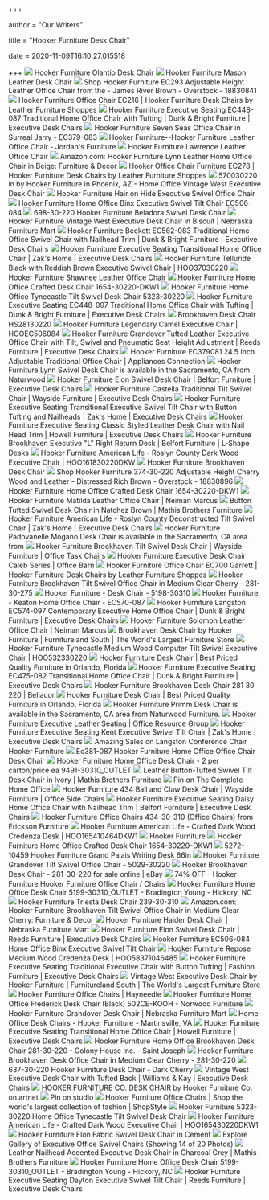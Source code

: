 +++
        
author = "Our Writers"
        
title = "Hooker Furniture Desk Chair"
        
date = 2020-11-09T16:10:27.015518
        
+++
[ ![](https://images.horchow.com/ca/2/product_assets/H/5/4/W/9/HCH54W9_mu.jpg)](https://images.horchow.com/ca/2/product_assets/H/5/4/W/9/HCH54W9_mu.jpg) Hooker Furniture Olantio Desk Chair
[ ![](https://images.horchow.com/ca/3/product_assets/H/6/5/A/2/HCH65A2_mu.jpg)](https://images.horchow.com/ca/3/product_assets/H/6/5/A/2/HCH65A2_mu.jpg) Hooker Furniture Mason Leather Desk Chair
[ ![](https://ak1.ostkcdn.com/images/products/is/images/direct/698b4a0aae0e289fe24a5542088a088ea19369f0/Hooker-Furniture-EC293-Adjustable-Height-Leather-Office-Chair-from-the-Kevin-Collection.jpg?impolicy=medium)](https://ak1.ostkcdn.com/images/products/is/images/direct/698b4a0aae0e289fe24a5542088a088ea19369f0/Hooker-Furniture-EC293-Adjustable-Height-Leather-Office-Chair-from-the-Kevin-Collection.jpg?impolicy=medium) Shop Hooker Furniture EC293 Adjustable Height Leather Office Chair from the  - James River Brown - Overstock - 18830841
[ ![](https://cdn11.bigcommerce.com/s-o8ny9v4/images/stencil/728x728/products/1351/27412/EC216__83420.1579882725.jpg?c=2)](https://cdn11.bigcommerce.com/s-o8ny9v4/images/stencil/728x728/products/1351/27412/EC216__83420.1579882725.jpg?c=2) Hooker Furniture Office Chair EC216 | Hooker Furniture Desk Chairs by  Leather Furniture Shoppes
[ ![](https://imageresizer.furnituredealer.net/img/remote/images.furnituredealer.net/img/products%2Fhooker_furniture%2Fcolor%2Fseven%20seas%20seating%20-%20executive%20seating_ec448-087-b.jpg?width=878&height=600&scale=both&trim.threshold=80)](https://imageresizer.furnituredealer.net/img/remote/images.furnituredealer.net/img/products%2Fhooker_furniture%2Fcolor%2Fseven%20seas%20seating%20-%20executive%20seating_ec448-087-b.jpg?width=878&height=600&scale=both&trim.threshold=80) Hooker Furniture Executive Seating EC448-087 Traditional Home Office Chair  with Tufting | Dunk & Bright Furniture | Executive Desk Chairs
[ ![](https://media.cymaxstores.com/Images/636/430387-L.jpg)](https://media.cymaxstores.com/Images/636/430387-L.jpg) Hooker Furniture Seven Seas Office Chair in Surreal Jarry - EC379-083
[ ![](https://s7d5.scene7.com/is/image/Jordans/W46127820_00?wid=378&hei=375)](https://s7d5.scene7.com/is/image/Jordans/W46127820_00?wid=378&hei=375) Hooker Furniture--Hooker Furniture Leather Office Chair - Jordan's Furniture
[ ![](https://images.horchow.com/ca/1/product_assets/H/B/M/X/2/HCHBMX2_mu.jpg)](https://images.horchow.com/ca/1/product_assets/H/B/M/X/2/HCHBMX2_mu.jpg) Hooker Furniture Lawrence Leather Office Chair
[ ![](https://images-na.ssl-images-amazon.com/images/I/81fOeFCQHLL._AC_SL1500_.jpg)](https://images-na.ssl-images-amazon.com/images/I/81fOeFCQHLL._AC_SL1500_.jpg) Amazon.com: Hooker Furniture Lynn Leather Home Office Chair in Beige:  Furniture & Decor
[ ![](https://cdn11.bigcommerce.com/s-o8ny9v4/images/stencil/1280x1280/products/3142/28195/EC278-084__95913.1581526317.jpg?c=2?imbypass=on)](https://cdn11.bigcommerce.com/s-o8ny9v4/images/stencil/1280x1280/products/3142/28195/EC278-084__95913.1581526317.jpg?c=2?imbypass=on) Hooker Office Chair Furniture EC278 | Hooker Furniture Desk Chairs by  Leather Furniture Shoppes
[ ![](https://images.webfronts.com/cache/medpaijeyiym.jpg?imgeng=/w_500/h_500/m_letterbox_ffffff_100)](https://images.webfronts.com/cache/medpaijeyiym.jpg?imgeng=/w_500/h_500/m_letterbox_ffffff_100) 570030220 in by Hooker Furniture in Phoenix, AZ - Home Office Vintage West  Executive Desk Chair
[ ![](https://images.horchow.com/ca/1/product_assets/H/C/K/F/5/HCHCKF5_mu.jpg)](https://images.horchow.com/ca/1/product_assets/H/C/K/F/5/HCHCKF5_mu.jpg) Hooker Furniture Hair on Hide Executive Swivel Office Chair
[ ![](https://images2.imgix.net/p4dbimg/5/images/ec506-084-silo.jpg?trim=color&trimcolor=FFFFFF&trimtol=5&fm=pjpg&auto=format)](https://images2.imgix.net/p4dbimg/5/images/ec506-084-silo.jpg?trim=color&trimcolor=FFFFFF&trimtol=5&fm=pjpg&auto=format) Hooker Furniture Home Office Binx Executive Swivel Tilt Chair EC506-084
[ ![](https://static.homelivingfurniture.com/data/vendors/28/items/185078/big/698-30-220.jpg)](https://static.homelivingfurniture.com/data/vendors/28/items/185078/big/698-30-220.jpg) 698-30-220 Hooker Furniture Beladora Swivel Desk Chair
[ ![](https://www.nfm.com/productimages/44498772/1/l)](https://www.nfm.com/productimages/44498772/1/l) Hooker Furniture Vintage West Executive Desk Chair in Biscuit | Nebraska  Furniture Mart
[ ![](https://imageresizer.furnituredealer.net/img/remote/images.furnituredealer.net/img/products%2Fhooker_furniture%2Fcolor%2Fbeckett--506075203_ec562-083-b1.jpg?width=878&height=600&scale=both&trim.threshold=80)](https://imageresizer.furnituredealer.net/img/remote/images.furnituredealer.net/img/products%2Fhooker_furniture%2Fcolor%2Fbeckett--506075203_ec562-083-b1.jpg?width=878&height=600&scale=both&trim.threshold=80) Hooker Furniture Beckett EC562-083 Traditional Home Office Swivel Chair  with Nailhead Trim | Dunk & Bright Furniture | Executive Desk Chairs
[ ![](https://imageresizer.furnituredealer.net/img/remote/images.furnituredealer.net/img/products%2Fhooker_furniture%2Fcolor%2Fseven%20seas%20seating%20-%20executive%20seating_ec464-088-b1.jpg?width=878&height=600&scale=both&trim.threshold=80)](https://imageresizer.furnituredealer.net/img/remote/images.furnituredealer.net/img/products%2Fhooker_furniture%2Fcolor%2Fseven%20seas%20seating%20-%20executive%20seating_ec464-088-b1.jpg?width=878&height=600&scale=both&trim.threshold=80) Hooker Furniture Executive Seating Transitional Home Office Chair | Zak's  Home | Executive Desk Chairs
[ ![](https://imgdataserver.com/items/hooker-telluride-executive-chair-office-hoo37030220_wd.jpg)](https://imgdataserver.com/items/hooker-telluride-executive-chair-office-hoo37030220_wd.jpg) Hooker Furniture Telluride Black with Reddish Brown Executive Swivel Chair  | HOO37030220
[ ![](https://images.horchow.com/ca/3/product_assets/H/8/S/6/E/HCH8S6E_cu.jpg)](https://images.horchow.com/ca/3/product_assets/H/8/S/6/E/HCH8S6E_cu.jpg) Hooker Furniture Shawnee Leather Office Chair
[ ![](https://images2.imgix.net/p4dbimg/5/images/1654-30220-dkw1-silo.jpg?trim=color&trimcolor=FFFFFF&trimtol=5&fm=pjpg&auto=format)](https://images2.imgix.net/p4dbimg/5/images/1654-30220-dkw1-silo.jpg?trim=color&trimcolor=FFFFFF&trimtol=5&fm=pjpg&auto=format) Hooker Furniture Home Office Crafted Desk Chair 1654-30220-DKW1
[ ![](https://images2.imgix.net/p4dbimg/5/images/5323_30220silo.jpg?trim=color&trimcolor=FFFFFF&trimtol=5&fm=pjpg&auto=format)](https://images2.imgix.net/p4dbimg/5/images/5323_30220silo.jpg?trim=color&trimcolor=FFFFFF&trimtol=5&fm=pjpg&auto=format) Hooker Furniture Home Office Tynecastle Tilt Swivel Desk Chair 5323-30220
[ ![](https://imageresizer.furnituredealer.net/img/remote/images.furnituredealer.net/img/products%2Fhooker_furniture%2Fcolor%2Fseven%20seas%20seating%20-%20executive%20seating_ec448-097-b1.jpg?width=878&height=600&scale=both&trim.threshold=80)](https://imageresizer.furnituredealer.net/img/remote/images.furnituredealer.net/img/products%2Fhooker_furniture%2Fcolor%2Fseven%20seas%20seating%20-%20executive%20seating_ec448-097-b1.jpg?width=878&height=600&scale=both&trim.threshold=80) Hooker Furniture Executive Seating EC448-097 Traditional Home Office Chair  with Tufting | Dunk & Bright Furniture | Executive Desk Chairs
[ ![](https://images2.imgix.net/p4dbimg/5/images/281-30-220-silo.jpg?fit=fill&trim=color&trimcolor=FFFFFF&trimtol=5&bg=FFFFFF&w=1024&h=768&fm=pjpg&auto=format)](https://images2.imgix.net/p4dbimg/5/images/281-30-220-silo.jpg?fit=fill&trim=color&trimcolor=FFFFFF&trimtol=5&bg=FFFFFF&w=1024&h=768&fm=pjpg&auto=format) Brookhaven Desk Chair HS28130220
[ ![](https://imgdataserver.com/items/hooker-ec-executive-chair-office-hooec506084_zm.jpg)](https://imgdataserver.com/items/hooker-ec-executive-chair-office-hooec506084_zm.jpg) Hooker Furniture Legendary Camel Executive Chair | HOOEC506084
[ ![](https://imageresizer.furnituredealer.net/img/remote/images.furnituredealer.net/img/products%2Fhooker_furniture%2Fcolor%2Fgrandover%205029_5029-30220-b0.jpg?width=1024&height=768&scale=both&trim.threshold=50&trim.percentpadding=10)](https://imageresizer.furnituredealer.net/img/remote/images.furnituredealer.net/img/products%2Fhooker_furniture%2Fcolor%2Fgrandover%205029_5029-30220-b0.jpg?width=1024&height=768&scale=both&trim.threshold=50&trim.percentpadding=10) Hooker Furniture Grandover Tufted Leather Executive Office Chair with Tilt,  Swivel and Pneumatic Seat Height Adjustment | Reeds Furniture | Executive Desk  Chairs
[ ![](https://static.appliancesconnection.com/product/450x420/d7cf2aa49b2914f4431381eb606f6b7d/EC379081.jpg)](https://static.appliancesconnection.com/product/450x420/d7cf2aa49b2914f4431381eb606f6b7d/EC379081.jpg) Hooker Furniture EC379081 24.5 Inch Adjustable Traditional Office Chair |  Appliances Connection
[ ![](https://images2.imgix.net/p4dbimg/5/images/ec483-079-silo.jpg?fit=fill&trim=color&trimcolor=FFFFFF&trimtol=5&bg=FFFFFF&w=768&h=576&fm=pjpg&auto=format)](https://images2.imgix.net/p4dbimg/5/images/ec483-079-silo.jpg?fit=fill&trim=color&trimcolor=FFFFFF&trimtol=5&bg=FFFFFF&w=768&h=576&fm=pjpg&auto=format) Hooker Furniture Lynn Swivel Desk Chair is available in the Sacramento, CA  from Naturwood
[ ![](https://images.furnituredealer.net/img/products%2Fhooker_furniture%2Fcolor%2Felon--506075203_1650-30220-mwd-b1.jpg)](https://images.furnituredealer.net/img/products%2Fhooker_furniture%2Fcolor%2Felon--506075203_1650-30220-mwd-b1.jpg) Hooker Furniture Elon Swivel Desk Chair | Belfort Furniture | Executive Desk  Chairs
[ ![](https://imageresizer.furnituredealer.net/img/remote/images.furnituredealer.net/img/products%2Fhooker_furniture%2Fcolor%2Fcastella--506075203_5878-30220-80-b1.jpg?width=1024&height=768&scale=both&trim.threshold=50&trim.percentpadding=10)](https://imageresizer.furnituredealer.net/img/remote/images.furnituredealer.net/img/products%2Fhooker_furniture%2Fcolor%2Fcastella--506075203_5878-30220-80-b1.jpg?width=1024&height=768&scale=both&trim.threshold=50&trim.percentpadding=10) Hooker Furniture Castella Traditional Tilt Swivel Chair | Wayside Furniture  | Executive Desk Chairs
[ ![](https://imageresizer.furnituredealer.net/img/remote/images.furnituredealer.net/img/products%2Fhooker_furniture%2Fcolor%2Fseven%20seas%20seating%20-%20executive%20seating_ec436-087-b2.jpg?width=878&height=600&scale=both&trim.threshold=80)](https://imageresizer.furnituredealer.net/img/remote/images.furnituredealer.net/img/products%2Fhooker_furniture%2Fcolor%2Fseven%20seas%20seating%20-%20executive%20seating_ec436-087-b2.jpg?width=878&height=600&scale=both&trim.threshold=80) Hooker Furniture Executive Seating Transitional Executive Swivel Tilt Chair  with Button Tufting and Nailheads | Zak's Home | Executive Desk Chairs
[ ![](https://imageresizer.furnituredealer.net/img/remote/images.furnituredealer.net/img/products%2Fseven_seas_seating_by_bradington_young%2Fcolor%2Fseven%20seas%20seating%20-%20executive%20seating_ec389-085-b.jpg?width=1024&height=768&scale=both&trim.threshold=50&trim.percentpadding=10)](https://imageresizer.furnituredealer.net/img/remote/images.furnituredealer.net/img/products%2Fseven_seas_seating_by_bradington_young%2Fcolor%2Fseven%20seas%20seating%20-%20executive%20seating_ec389-085-b.jpg?width=1024&height=768&scale=both&trim.threshold=50&trim.percentpadding=10) Hooker Furniture Executive Seating Classic Styled Leather Desk Chair with  Nail Head Trim | Howell Furniture | Executive Desk Chairs
[ ![](https://images.furnituredealer.net/img/products%2Fhooker%2Fcolor%2Fbrookhaven_281-10-453-b.jpg)](https://images.furnituredealer.net/img/products%2Fhooker%2Fcolor%2Fbrookhaven_281-10-453-b.jpg) Hooker Furniture Brookhaven Executive "L" Right Return Desk | Belfort  Furniture | L-Shape Desks
[ ![](https://imgdataserver.com/items/hooker-american-life-roslyn-county-executive-chair-office-hoo161830220dkw_zm.jpg)](https://imgdataserver.com/items/hooker-american-life-roslyn-county-executive-chair-office-hoo161830220dkw_zm.jpg) Hooker Furniture American Life - Roslyn County Dark Wood Executive Chair |  HOO161830220DKW
[ ![](https://www.unlimitedfurnituregroup.com/media/catalog/product/cache/1/image/1200x1200/9df78eab33525d08d6e5fb8d27136e95/2/8/281-30-220.jpg)](https://www.unlimitedfurnituregroup.com/media/catalog/product/cache/1/image/1200x1200/9df78eab33525d08d6e5fb8d27136e95/2/8/281-30-220.jpg) Hooker Furniture Brookhaven Desk Chair
[ ![](https://ak1.ostkcdn.com/images/products/is/images/direct/09d3c82517b6d25d8b8215e97b5717e842abf2ba/Hooker-Furniture-374-30-220-Adjustable-Height-Cherry-Wood-and-Leather-Office-Chair-from-the-European-Renaissance-II-Collection.jpg?impolicy=medium)](https://ak1.ostkcdn.com/images/products/is/images/direct/09d3c82517b6d25d8b8215e97b5717e842abf2ba/Hooker-Furniture-374-30-220-Adjustable-Height-Cherry-Wood-and-Leather-Office-Chair-from-the-European-Renaissance-II-Collection.jpg?impolicy=medium) Shop Hooker Furniture 374-30-220 Adjustable Height Cherry Wood and Leather  - Distressed Rich Brown - Overstock - 18830896
[ ![](https://images2.imgix.net/p4dbimg/5/images/1654-30220-dkw1-silo-back.jpg?trim=color&trimcolor=FFFFFF&trimtol=5&fm=pjpg&auto=format)](https://images2.imgix.net/p4dbimg/5/images/1654-30220-dkw1-silo-back.jpg?trim=color&trimcolor=FFFFFF&trimtol=5&fm=pjpg&auto=format) Hooker Furniture Home Office Crafted Desk Chair 1654-30220-DKW1
[ ![](https://images.neimanmarcus.com/ca/2/product_assets/H/8/4/0/Y/NMH840Y_mz.jpg)](https://images.neimanmarcus.com/ca/2/product_assets/H/8/4/0/Y/NMH840Y_mz.jpg) Hooker Furniture Matilda Leather Office Chair | Neiman Marcus
[ ![](https://www.mathisbrothers.com/dw/image/v2/AAYQ_PRD/on/demandware.static/-/Sites-mathisbrothers-master/default/dw09ec1967/images/products/hires/HOOK/HOOK-EC448%5E047010.jpg?sw=2000&sh=2000&sm=fit)](https://www.mathisbrothers.com/dw/image/v2/AAYQ_PRD/on/demandware.static/-/Sites-mathisbrothers-master/default/dw09ec1967/images/products/hires/HOOK/HOOK-EC448%5E047010.jpg?sw=2000&sh=2000&sm=fit) Button Tufted Swivel Desk Chair in Natchez Brown | Mathis Brothers Furniture
[ ![](https://imageresizer.furnituredealer.net/img/remote/images.furnituredealer.net/img/products%2Fhooker_furniture%2Fcolor%2Froslyn%20county_1618-30220-dkw-b1.jpg?width=878&height=600&scale=both&trim.threshold=80)](https://imageresizer.furnituredealer.net/img/remote/images.furnituredealer.net/img/products%2Fhooker_furniture%2Fcolor%2Froslyn%20county_1618-30220-dkw-b1.jpg?width=878&height=600&scale=both&trim.threshold=80) Hooker Furniture American Life - Roslyn County Deconstructed Tilt Swivel  Chair | Zak's Home | Executive Desk Chairs
[ ![](https://images2.imgix.net/p4dbimg/5/images/ec289-silo.jpg?fit=fill&trim=color&trimcolor=FFFFFF&trimtol=5&bg=FFFFFF&w=768&h=576&fm=pjpg&auto=format)](https://images2.imgix.net/p4dbimg/5/images/ec289-silo.jpg?fit=fill&trim=color&trimcolor=FFFFFF&trimtol=5&bg=FFFFFF&w=768&h=576&fm=pjpg&auto=format) Hooker Furniture Padovanelle Mogano Desk Chair is available in the  Sacramento, CA area from
[ ![](https://imageresizer.furnituredealer.net/img/remote/images.furnituredealer.net/img/products%2Fhooker_furniture%2Fcolor%2Fbrookhaven_281-30-275-b4.jpg?width=1024&height=768&scale=both&trim.threshold=50&trim.percentpadding=10)](https://imageresizer.furnituredealer.net/img/remote/images.furnituredealer.net/img/products%2Fhooker_furniture%2Fcolor%2Fbrookhaven_281-30-275-b4.jpg?width=1024&height=768&scale=both&trim.threshold=50&trim.percentpadding=10) Hooker Furniture Brookhaven Tilt Swivel Desk Chair | Wayside Furniture |  Office Task Chairs
[ ![](https://media.officebarn.biz/wp-content/uploads/2019/06/16183712/Ec489-084.jpg)](https://media.officebarn.biz/wp-content/uploads/2019/06/16183712/Ec489-084.jpg) Hooker Furniture Executive Desk Chair Caleb Series | Office Barn
[ ![](https://cdn11.bigcommerce.com/s-o8ny9v4/images/stencil/1280x1280/products/2431/28227/EC700-095__49121.1581537564.jpg?c=2?imbypass=on)](https://cdn11.bigcommerce.com/s-o8ny9v4/images/stencil/1280x1280/products/2431/28227/EC700-095__49121.1581537564.jpg?c=2?imbypass=on) Hooker Furniture Office Chair EC700 Garrett | Hooker Furniture Desk Chairs  by Leather Furniture Shoppes
[ ![](https://media.cymaxstores.com/Images/636/366791-L.jpg)](https://media.cymaxstores.com/Images/636/366791-L.jpg) Hooker Furniture Brookhaven Tilt Swivel Office Chair in Medium Clear Cherry  - 281-30-275
[ ![](https://s.yimg.com/aah/yhst-130038008324021/hooker-furniture-desk-chair-5198-30310-5.jpg)](https://s.yimg.com/aah/yhst-130038008324021/hooker-furniture-desk-chair-5198-30310-5.jpg) Hooker Furniture - Desk Chair - 5198-30310
[ ![](https://s.yimg.com/aah/yhst-130038008324021/hooker-furniture-keaton-home-office-chair-ec570-087-7.jpg)](https://s.yimg.com/aah/yhst-130038008324021/hooker-furniture-keaton-home-office-chair-ec570-087-7.jpg) Hooker Furniture - Keaton Home Office Chair - EC570-087
[ ![](https://imageresizer.furnituredealer.net/img/remote/images.furnituredealer.net/img/products%2Fhooker_furniture%2Fcolor%2Flangston%20--506075203_ec574-097-b1.jpg?width=878&height=600&scale=both&trim.threshold=80)](https://imageresizer.furnituredealer.net/img/remote/images.furnituredealer.net/img/products%2Fhooker_furniture%2Fcolor%2Flangston%20--506075203_ec574-097-b1.jpg?width=878&height=600&scale=both&trim.threshold=80) Hooker Furniture Langston EC574-097 Contemporary Executive Home Office Chair  | Dunk & Bright Furniture | Executive Desk Chairs
[ ![](https://images.neimanmarcus.com/ca/2/product_assets/H/6/Y/M/A/NMH6YMA_mz.jpg)](https://images.neimanmarcus.com/ca/2/product_assets/H/6/Y/M/A/NMH6YMA_mz.jpg) Hooker Furniture Solomon Leather Office Chair | Neiman Marcus
[ ![](https://mamproxy.furniturelandsouth.com/MAM/assets/1/34A44CC3C06C44E689AB49C2C56F8C42/img/3BC052560632447F8A71AFC02CAFF48F/540800-281-30-220_03P.JPG)](https://mamproxy.furniturelandsouth.com/MAM/assets/1/34A44CC3C06C44E689AB49C2C56F8C42/img/3BC052560632447F8A71AFC02CAFF48F/540800-281-30-220_03P.JPG) Brookhaven Desk Chair by Hooker Furniture | Furnitureland South | The  World's Largest Furniture Store
[ ![](https://imgdataserver.com/items/hooker-tynecastle-executive-chair-office-hoo532330220_zm.jpg)](https://imgdataserver.com/items/hooker-tynecastle-executive-chair-office-hoo532330220_zm.jpg) Hooker Furniture Tynecastle Medium Wood Computer Tilt Swivel Executive Chair  | HOO532330220
[ ![](https://qualityfurniturediscounts.com/media/catalog/product/cache/1/image/700x/5e06319eda06f020e43594a9c230972d/5/1/5199-30310/qualityfurniturediscounts.com-Hooker-Furniture-HKR-5199-30310-31.jpg)](https://qualityfurniturediscounts.com/media/catalog/product/cache/1/image/700x/5e06319eda06f020e43594a9c230972d/5/1/5199-30310/qualityfurniturediscounts.com-Hooker-Furniture-HKR-5199-30310-31.jpg) Hooker Furniture Desk Chair | Best Priced Quality Furniture in Orlando,  Florida
[ ![](https://imageresizer.furnituredealer.net/img/remote/images.furnituredealer.net/img/products%2Fhooker_furniture%2Fcolor%2Fseven%20seas%20seating%20-%20executive%20seating_ec475-082-b1.jpg?width=878&height=600&scale=both&trim.threshold=80)](https://imageresizer.furnituredealer.net/img/remote/images.furnituredealer.net/img/products%2Fhooker_furniture%2Fcolor%2Fseven%20seas%20seating%20-%20executive%20seating_ec475-082-b1.jpg?width=878&height=600&scale=both&trim.threshold=80) Hooker Furniture Executive Seating EC475-082 Transitional Home Office Chair  | Dunk & Bright Furniture | Executive Desk Chairs
[ ![](https://mediacdn.bellacor.com/images/500/221501281-30-220_055.jpg)](https://mediacdn.bellacor.com/images/500/221501281-30-220_055.jpg) Hooker Furniture Brookhaven Desk Chair 281 30 220 | Bellacor
[ ![](https://qualityfurniturediscounts.com/media/catalog/product/cache/1/image/5e06319eda06f020e43594a9c230972d/5/1/5198-30310/qualityfurniturediscounts.com-Hooker-Furniture-HKR-5198-30310-31.jpg)](https://qualityfurniturediscounts.com/media/catalog/product/cache/1/image/5e06319eda06f020e43594a9c230972d/5/1/5198-30310/qualityfurniturediscounts.com-Hooker-Furniture-HKR-5198-30310-31.jpg) Hooker Furniture Desk Chair | Best Priced Quality Furniture in Orlando,  Florida
[ ![](https://images2.imgix.net/p4dbimg/5/images/ec379-096-silo.jpg?fit=fill&trim=color&trimcolor=FFFFFF&trimtol=5&bg=FFFFFF&w=768&h=576&fm=pjpg&auto=format)](https://images2.imgix.net/p4dbimg/5/images/ec379-096-silo.jpg?fit=fill&trim=color&trimcolor=FFFFFF&trimtol=5&bg=FFFFFF&w=768&h=576&fm=pjpg&auto=format) Hooker Furniture Primm Desk Chair is available in the Sacramento, CA area  from Naturwood Furniture.
[ ![](http://www.officeresourcegroup.com/wp-content/uploads/2015/02/hok4.jpg)](http://www.officeresourcegroup.com/wp-content/uploads/2015/02/hok4.jpg) Hooker Furniture Executive Leather Seating | Office Resource Group
[ ![](https://imageresizer.furnituredealer.net/img/remote/images.furnituredealer.net/img/products%2Fhooker_furniture%2Fcolor%2Fseven%20seas%20seating%20-%20executive%20seating_ec206-088-b1.jpg?width=878&height=600&scale=both&trim.threshold=80)](https://imageresizer.furnituredealer.net/img/remote/images.furnituredealer.net/img/products%2Fhooker_furniture%2Fcolor%2Fseven%20seas%20seating%20-%20executive%20seating_ec206-088-b1.jpg?width=878&height=600&scale=both&trim.threshold=80) Hooker Furniture Executive Seating Kent Executive Swivel Tilt Chair | Zak's  Home | Executive Desk Chairs
[ ![](https://images.prod.meredith.com/product/10f108c9566747aed16d0e4176d7a874/1567186913603/l/langston-conference-chair-hooker-furniture)](https://images.prod.meredith.com/product/10f108c9566747aed16d0e4176d7a874/1567186913603/l/langston-conference-chair-hooker-furniture) Amazing Sales on Langston Conference Chair Hooker Furniture
[ ![](https://static.homelivingfurniture.com/data/vendors/28/items/186583/big/EC381-087.jpg)](https://static.homelivingfurniture.com/data/vendors/28/items/186583/big/EC381-087.jpg) Ec381-087 Hooker Furniture Home Office Office Chair Desk Chair
[ ![](https://images2.imgix.net/p4dbimg/1777/images/9491-30310.jpg?fit=fill&trim=color&trimcolor=FFFFFF&trimtol=5&bg=FFFFFF&fm=pjpg&auto=format)](https://images2.imgix.net/p4dbimg/1777/images/9491-30310.jpg?fit=fill&trim=color&trimcolor=FFFFFF&trimtol=5&bg=FFFFFF&fm=pjpg&auto=format) Hooker Furniture Home Office Desk Chair - 2 per carton/price ea  9491-30310_OUTLET
[ ![](https://www.mathisbrothers.com/dw/image/v2/AAYQ_PRD/on/demandware.static/-/Sites-mathisbrothers-master/default/dw3b550af3/images/products/hires/HOOK/HOOK-EC379_081/HOOK-EC379_081_01.jpg?sw=1000&sh=1000&sm=fit)](https://www.mathisbrothers.com/dw/image/v2/AAYQ_PRD/on/demandware.static/-/Sites-mathisbrothers-master/default/dw3b550af3/images/products/hires/HOOK/HOOK-EC379_081/HOOK-EC379_081_01.jpg?sw=1000&sh=1000&sm=fit) Leather Button-Tufted Swivel Tilt Desk Chair in Ivory | Mathis Brothers  Furniture
[ ![](https://i.pinimg.com/originals/a5/aa/7c/a5aa7c2572dea9818ca210879b85e4f0.jpg)](https://i.pinimg.com/originals/a5/aa/7c/a5aa7c2572dea9818ca210879b85e4f0.jpg) Pin on The Complete Home Office
[ ![](https://images.furnituredealer.net/img/products%2Fhooker_furniture%2Fcolor%2F434_434-30-310-b.jpg)](https://images.furnituredealer.net/img/products%2Fhooker_furniture%2Fcolor%2F434_434-30-310-b.jpg) Hooker Furniture 434 Ball and Claw Desk Chair | Wayside Furniture | Office  Side Chairs
[ ![](https://imageresizer.furnituredealer.net/img/remote/images.furnituredealer.net/img/products%2Fhooker_furniture%2Fcolor%2Fseven%20seas%20seating%20-%20executive%20seating_ec596-010-b1.jpg?width=878&height=600&scale=both&trim.threshold=80)](https://imageresizer.furnituredealer.net/img/remote/images.furnituredealer.net/img/products%2Fhooker_furniture%2Fcolor%2Fseven%20seas%20seating%20-%20executive%20seating_ec596-010-b1.jpg?width=878&height=600&scale=both&trim.threshold=80) Hooker Furniture Executive Seating Daisy Home Office Chair with Nailhead  Trim | Belfort Furniture | Executive Desk Chairs
[ ![](https://imgres.tailbase.com/rzdimg/prods/800/182285_1.jpg)](https://imgres.tailbase.com/rzdimg/prods/800/182285_1.jpg) Hooker Furniture Office Chairs 434-30-310 (Office Chairs) from Erickson  Furniture
[ ![](https://imgdataserver.com/items/hooker-american-life-crafted-office-desk-hoo165410464dkw1_zm.jpg)](https://imgdataserver.com/items/hooker-american-life-crafted-office-desk-hoo165410464dkw1_zm.jpg) Hooker Furniture American Life - Crafted Dark Wood Credenza Desk |  HOO165410464DKW1
[ ![](https://ec2b-css.imgix.net/vid921-1357/css/brand/hooker-furniture/slideshows/slide-2-desk-chairs.jpg)](https://ec2b-css.imgix.net/vid921-1357/css/brand/hooker-furniture/slideshows/slide-2-desk-chairs.jpg) Hooker Furniture
[ ![](https://images2.imgix.net/p4dbimg/5/images/1654-10562-30220-dkw1-room.jpg?trim=color&trimcolor=FFFFFF&trimtol=5&fm=pjpg&auto=format)](https://images2.imgix.net/p4dbimg/5/images/1654-10562-30220-dkw1-room.jpg?trim=color&trimcolor=FFFFFF&trimtol=5&fm=pjpg&auto=format) Hooker Furniture Home Office Crafted Desk Chair 1654-30220-DKW1
[ ![](https://static.homelivingfurniture.com/data/vendors/28/items/217914/big/5272-10459.a.jpg)](https://static.homelivingfurniture.com/data/vendors/28/items/217914/big/5272-10459.a.jpg) 5272-10459 Hooker Furniture Grand Palais Writing Desk 66in
[ ![](https://media.cymaxstores.com/Images/636/389515-L.jpg)](https://media.cymaxstores.com/Images/636/389515-L.jpg) Hooker Furniture Grandover Tilt Swivel Office Chair - 5029-30220
[ ![](https://i.ebayimg.com/images/g/HwMAAOSwmBZdL5H0/s-l640.jpg)](https://i.ebayimg.com/images/g/HwMAAOSwmBZdL5H0/s-l640.jpg) Hooker Brookhaven Desk Chair - 281-30-220 for sale online | eBay
[ ![](https://images.kaiyo.com/106918/hooker-furniture/chairs/home-office-chairs/second-hand-hooker-furniture-leather-office-chair.jpeg)](https://images.kaiyo.com/106918/hooker-furniture/chairs/home-office-chairs/second-hand-hooker-furniture-leather-office-chair.jpeg) 74% OFF - Hooker Furniture Hooker Furniture Office Chair / Chairs
[ ![](https://images2.imgix.net/p4dbimg/1777/images/5199-30310.jpg?trim=color&trimcolor=FFFFFF&trimtol=5&w=1024&h=768&fm=pjpg&auto=format)](https://images2.imgix.net/p4dbimg/1777/images/5199-30310.jpg?trim=color&trimcolor=FFFFFF&trimtol=5&w=1024&h=768&fm=pjpg&auto=format) Hooker Furniture Home Office Desk Chair 5199-30310_OUTLET - Bradington  Young - Hickory, NC
[ ![](https://www.tvstandsoutlet.com/media/catalog/product/cache/2/image/360x360/2e0bda525d00d84e8e49a33c06641d14/t/r/triesta_239-30-310-b_3.jpg)](https://www.tvstandsoutlet.com/media/catalog/product/cache/2/image/360x360/2e0bda525d00d84e8e49a33c06641d14/t/r/triesta_239-30-310-b_3.jpg) Hooker Furniture Triesta Desk Chair 239-30-310
[ ![](https://images-na.ssl-images-amazon.com/images/I/91knpRHL7tL._AC_SL1500_.jpg)](https://images-na.ssl-images-amazon.com/images/I/91knpRHL7tL._AC_SL1500_.jpg) Amazon.com: Hooker Furniture Brookhaven Tilt Swivel Office Chair in Medium  Clear Cherry: Furniture & Decor
[ ![](https://www.nfm.com/productimages/53077434/3/l)](https://www.nfm.com/productimages/53077434/3/l) Hooker Furniture Haider Desk Chair | Nebraska Furniture Mart
[ ![](https://imageresizer.furnituredealer.net/img/remote/images.furnituredealer.net/img/products%2Fhooker_furniture%2Fcolor%2Felon--506075203_1650-30220-mwd-b3.jpg?width=1024&height=768&scale=both&trim.threshold=50&trim.percentpadding=10)](https://imageresizer.furnituredealer.net/img/remote/images.furnituredealer.net/img/products%2Fhooker_furniture%2Fcolor%2Felon--506075203_1650-30220-mwd-b3.jpg?width=1024&height=768&scale=both&trim.threshold=50&trim.percentpadding=10) Hooker Furniture Elon Swivel Desk Chair | Reeds Furniture | Executive Desk  Chairs
[ ![](https://images2.imgix.net/p4dbimg/5/images/ec506-084-side-silo.jpg?trim=color&trimcolor=FFFFFF&trimtol=5&w=1024&h=768&fm=pjpg&auto=format)](https://images2.imgix.net/p4dbimg/5/images/ec506-084-side-silo.jpg?trim=color&trimcolor=FFFFFF&trimtol=5&w=1024&h=768&fm=pjpg&auto=format) Hooker Furniture EC506-084 Home Office Binx Executive Swivel Tilt Chair
[ ![](https://imgdataserver.com/items/hooker-repose-office-desk-hoo58371046485_zm.jpg)](https://imgdataserver.com/items/hooker-repose-office-desk-hoo58371046485_zm.jpg) Hooker Furniture Repose Medium Wood Credenza Desk | HOO58371046485
[ ![](https://imageresizer.furnituredealer.net/img/remote/images.furnituredealer.net/img/products%2Fhooker_furniture%2Fcolor%2Fseven%20seas%20seating%20-%20executive%20seating_ec510-087-b1.jpg?width=878&height=600&scale=both&trim.threshold=80)](https://imageresizer.furnituredealer.net/img/remote/images.furnituredealer.net/img/products%2Fhooker_furniture%2Fcolor%2Fseven%20seas%20seating%20-%20executive%20seating_ec510-087-b1.jpg?width=878&height=600&scale=both&trim.threshold=80) Hooker Furniture Executive Seating Traditional Executive Chair with Button  Tufting | Fashion Furniture | Executive Desk Chairs
[ ![](https://mamproxy.furniturelandsouth.com/MAM/assets/1/34A44CC3C06C44E689AB49C2C56F8C42/img/869BF3A2114B4226ACC10FF4880EC5F3/540800-5700-30220_05P.JPG)](https://mamproxy.furniturelandsouth.com/MAM/assets/1/34A44CC3C06C44E689AB49C2C56F8C42/img/869BF3A2114B4226ACC10FF4880EC5F3/540800-5700-30220_05P.JPG) Vintage West Executive Desk Chair by Hooker Furniture | Furnitureland South  | The World's Largest Furniture Store
[ ![](https://content.haycdn.com/mgen/master:HOOK5902.jpg?is=400,400,0xffffff)](https://content.haycdn.com/mgen/master:HOOK5902.jpg?is=400,400,0xffffff) Hooker Furniture Office Chairs | Hayneedle
[ ![](https://images2.imgix.net/p4dbimg/p140/images/hookblack.jpg?fit=fill&trim=color&trimcolor=FFFFFF&trimtol=5&bg=FFFFFF&w=768&h=576&fm=pjpg)](https://images2.imgix.net/p4dbimg/p140/images/hookblack.jpg?fit=fill&trim=color&trimcolor=FFFFFF&trimtol=5&bg=FFFFFF&w=768&h=576&fm=pjpg) Hooker Furniture Home Office Frederick Desk Chair (Black) 502CE-KOOH -  Norwood Furniture
[ ![](https://www.nfm.com/productimages/35989128/2/l)](https://www.nfm.com/productimages/35989128/2/l) Hooker Furniture Grandover Desk Chair | Nebraska Furniture Mart
[ ![](https://images2.imgix.net/p4dbimg/5/images/ec510-087-silo.jpg?fit=fill&trim=color&trimcolor=FFFFFF&trimtol=5&bg=FFFFFF&w=384&h=288&fm=pjpg&auto=format)](https://images2.imgix.net/p4dbimg/5/images/ec510-087-silo.jpg?fit=fill&trim=color&trimcolor=FFFFFF&trimtol=5&bg=FFFFFF&w=384&h=288&fm=pjpg&auto=format) Home Office Desk Chairs - Hooker Furniture - Martinsville, VA
[ ![](https://imageresizer.furnituredealer.net/img/remote/images.furnituredealer.net/img/products%2Fhooker_furniture%2Fcolor%2Fseven%20seas%20seating%20-%20executive%20seating_ec464-088-b1.jpg?width=1024&height=768&scale=both&trim.threshold=50&trim.percentpadding=10)](https://imageresizer.furnituredealer.net/img/remote/images.furnituredealer.net/img/products%2Fhooker_furniture%2Fcolor%2Fseven%20seas%20seating%20-%20executive%20seating_ec464-088-b1.jpg?width=1024&height=768&scale=both&trim.threshold=50&trim.percentpadding=10) Hooker Furniture Executive Seating Transitional Home Office Chair | Howell  Furniture | Executive Desk Chairs
[ ![](https://images2.imgix.net/p4dbimg/5/images/hf28110401rs_3_06.jpg?fit=fill&trim=color&trimcolor=FFFFFF&trimtol=5&bg=FFFFFF&w=384&h=288&fm=pjpg&auto=format)](https://images2.imgix.net/p4dbimg/5/images/hf28110401rs_3_06.jpg?fit=fill&trim=color&trimcolor=FFFFFF&trimtol=5&bg=FFFFFF&w=384&h=288&fm=pjpg&auto=format) Hooker Furniture Home Office Brookhaven Desk Chair 281-30-220 - Colony  House Inc. - Saint Joseph
[ ![](https://media.cymaxstores.com/Images/636/366790-2-L.jpg)](https://media.cymaxstores.com/Images/636/366790-2-L.jpg) Hooker Furniture Brookhaven Desk Office Chair in Medium Clear Cherry -  281-30-220
[ ![](https://static.homelivingfurniture.com/data/vendors/28/items/184753/big/637-30-220.jpg)](https://static.homelivingfurniture.com/data/vendors/28/items/184753/big/637-30-220.jpg) 637-30-220 Hooker Furniture Desk Chair - Dark Cherry
[ ![](https://imageresizer.furnituredealer.net/img/remote/images.furnituredealer.net/img/products%2Fhooker_furniture%2Fcolor%2Fvintage%20west%20-%20hooker%20furniture%20-%20-506075203_5700-30220-b1.jpg?width=1024&height=768&scale=both&trim.threshold=50&trim.percentpadding=10)](https://imageresizer.furnituredealer.net/img/remote/images.furnituredealer.net/img/products%2Fhooker_furniture%2Fcolor%2Fvintage%20west%20-%20hooker%20furniture%20-%20-506075203_5700-30220-b1.jpg?width=1024&height=768&scale=both&trim.threshold=50&trim.percentpadding=10) Vintage West Executive Desk Chair with Tufted Back | Williams & Kay |  Executive Desk Chairs
[ ![](http://www.artnet.com/WebServices/images/ll01217lld3PbJFgBQECfDrCWvaHBOct7uF/hooker-furniture-co.-hooker-furniture-co.-desk-&-chair.jpg)](http://www.artnet.com/WebServices/images/ll01217lld3PbJFgBQECfDrCWvaHBOct7uF/hooker-furniture-co.-hooker-furniture-co.-desk-&-chair.jpg) HOOKER FURNITURE CO. DESK CHAIR by Hooker Furniture Co. on artnet
[ ![](https://i.pinimg.com/originals/8e/7e/ef/8e7eefa881dec4ef31d3133c09e62563.jpg)](https://i.pinimg.com/originals/8e/7e/ef/8e7eefa881dec4ef31d3133c09e62563.jpg) Pin on studio
[ ![](https://img.shopstyle-cdn.com/sim/57/54/5754023b6e23b35bbf6afa39bfb89cd0_best/jaden-office-chair.jpg)](https://img.shopstyle-cdn.com/sim/57/54/5754023b6e23b35bbf6afa39bfb89cd0_best/jaden-office-chair.jpg) Hooker Furniture Office Chairs | Shop the world's largest collection of  fashion | ShopStyle
[ ![](https://images2.imgix.net/p4dbimg/5/images/5323_10459446466.jpg?trim=color&trimcolor=FFFFFF&trimtol=5&w=1024&h=768&fm=pjpg&auto=format)](https://images2.imgix.net/p4dbimg/5/images/5323_10459446466.jpg?trim=color&trimcolor=FFFFFF&trimtol=5&w=1024&h=768&fm=pjpg&auto=format) Hooker Furniture 5323-30220 Home Office Tynecastle Tilt Swivel Desk Chair
[ ![](https://imgdataserver.com/items/hooker-american-life-crafted-executive-chair-office-hoo165430220dkw1_zm.jpg)](https://imgdataserver.com/items/hooker-american-life-crafted-executive-chair-office-hoo165430220dkw1_zm.jpg) Hooker Furniture American Life - Crafted Dark Wood Executive Chair |  HOO165430220DKW1
[ ![](https://c.shld.net/rpx/i/s/pi/mp/5107/prod_13544854208?src=https%3A%2F%2Fmedia.cymaxstores.com%2FImages%2F636%2F1831069-1-L.jpg&d=1cb3a82f47a66a2402b5af920402e69515a0ddbe&?hei=64&wid=64&qlt=50)](https://c.shld.net/rpx/i/s/pi/mp/5107/prod_13544854208?src=https%3A%2F%2Fmedia.cymaxstores.com%2FImages%2F636%2F1831069-1-L.jpg&d=1cb3a82f47a66a2402b5af920402e69515a0ddbe&?hei=64&wid=64&qlt=50) Hooker Furniture Elon Fabric Swivel Desk Chair in Cement
[ ![](https://www.drawzit.com/wp-content/uploads/2018/04/office-hooker-furniture-vintage-west-executive-desk-chair-with-for-most-popular-executive-office-swivel-chairs.jpg)](https://www.drawzit.com/wp-content/uploads/2018/04/office-hooker-furniture-vintage-west-executive-desk-chair-with-for-most-popular-executive-office-swivel-chairs.jpg) Explore Gallery of Executive Office Swivel Chairs (Showing 14 of 20 Photos)
[ ![](https://www.mathisbrothers.com/dw/image/v2/AAYQ_PRD/on/demandware.static/-/Sites-mathisbrothers-master/default/dw7698f615/images/products/hires/HOOK/HOOK-EC408%5E047097.jpg?sw=2000&sh=2000&sm=fit)](https://www.mathisbrothers.com/dw/image/v2/AAYQ_PRD/on/demandware.static/-/Sites-mathisbrothers-master/default/dw7698f615/images/products/hires/HOOK/HOOK-EC408%5E047097.jpg?sw=2000&sh=2000&sm=fit) Leather Nailhead Accented Executive Desk Chair in Charcoal Grey | Mathis  Brothers Furniture
[ ![](https://images2.imgix.net/p4dbimg/1777/images/5199-30310_inset1.jpg?trim=color&trimcolor=FFFFFF&trimtol=5&w=1024&h=768&fm=pjpg&auto=format)](https://images2.imgix.net/p4dbimg/1777/images/5199-30310_inset1.jpg?trim=color&trimcolor=FFFFFF&trimtol=5&w=1024&h=768&fm=pjpg&auto=format) Hooker Furniture Home Office Desk Chair 5199-30310_OUTLET - Bradington  Young - Hickory, NC
[ ![](https://imageresizer.furnituredealer.net/img/remote/images.furnituredealer.net/img/products%2Fhooker_furniture%2Fcolor%2Fseven%20seas%20seating%20-%20executive%20seating_ec203-086-b1.jpg?width=1024&height=768&scale=both&trim.threshold=50&trim.percentpadding=10)](https://imageresizer.furnituredealer.net/img/remote/images.furnituredealer.net/img/products%2Fhooker_furniture%2Fcolor%2Fseven%20seas%20seating%20-%20executive%20seating_ec203-086-b1.jpg?width=1024&height=768&scale=both&trim.threshold=50&trim.percentpadding=10) Hooker Furniture Executive Seating Dayton Executive Swivel Tilt Chair |  Reeds Furniture | Executive Desk Chairs
